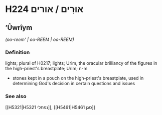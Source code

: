 # H224 אוּרִים / אורים

## ʼÛwrîym

_(oo-reem' | oo-REEM | oo-REEM)_

### Definition

lights; plural of H0217; lights; Urim, the oracular brilliancy of the figures in the high-priest's breastplate; Urim; n-m

- stones kept in a pouch on the high-priest's breastplate, used in determining God's decision in certain questions and issues

### See also

[[H5321|H5321 נפתלי]], [[H5461|H5461 סגן]]
